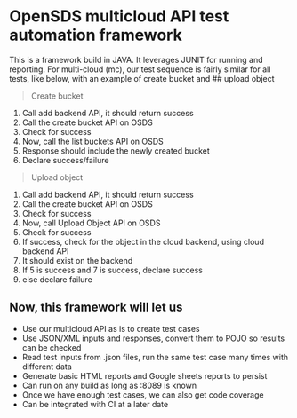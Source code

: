 # OpenSDS multicloud API test automation framework

This is a framework build in JAVA. It leverages JUNIT for running and reporting.
For multi-cloud (mc), our test sequence is fairly similar for all tests, like below, with an example of create bucket and ## upload object

> Create bucket

1. Call add backend API, it should return success
2. Call the create bucket API on OSDS
3. Check for success
4. Now, call the list buckets API on OSDS
5. Response should include the newly created bucket
6. Declare success/failure

> Upload object

1. Call add backend API, it should return success
2. Call the create bucket API on OSDS
3. Check for success
4. Now, call Upload Object API on OSDS
5. Check for success
6. If success, check for the object in the cloud backend, using cloud backend API
7. It should exist on the backend
8. If 5 is success and 7 is success, declare success
9. else declare failure


## Now, this framework will let us

- Use our multicloud API as is to create test cases
- Use JSON/XML inputs and responses, convert them to POJO so results can be checked
- Read test inputs from .json files, run the same test case many times with different data
- Generate basic HTML reports and Google sheets reports to persist
- Can run on any build as long as <IP>:8089 is known
- Once we have enough test cases, we can also get code coverage
- Can be integrated with CI at a later date

